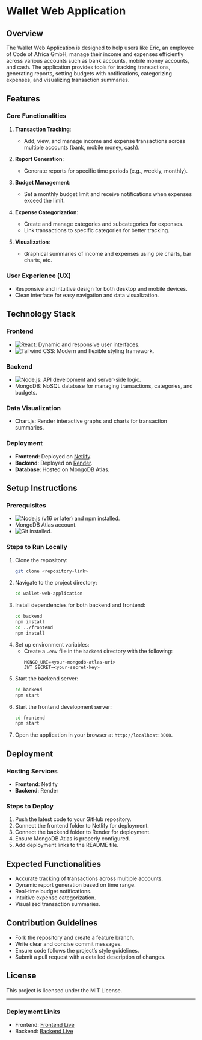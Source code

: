 # Wallet Web Application

## Overview
The Wallet Web Application is designed to help users like Eric, an employee of Code of Africa GmbH, manage their income and expenses efficiently across various accounts such as bank accounts, mobile money accounts, and cash. The application provides tools for tracking transactions, generating reports, setting budgets with notifications, categorizing expenses, and visualizing transaction summaries.

## Features

### Core Functionalities
1. **Transaction Tracking**:
   - Add, view, and manage income and expense transactions across multiple accounts (bank, mobile money, cash).

2. **Report Generation**:
   - Generate reports for specific time periods (e.g., weekly, monthly).

3. **Budget Management**:
   - Set a monthly budget limit and receive notifications when expenses exceed the limit.

4. **Expense Categorization**:
   - Create and manage categories and subcategories for expenses.
   - Link transactions to specific categories for better tracking.

5. **Visualization**:
   - Graphical summaries of income and expenses using pie charts, bar charts, etc.

### User Experience (UX)
- Responsive and intuitive design for both desktop and mobile devices.
- Clean interface for easy navigation and data visualization.

## Technology Stack

### Frontend
- ![React](https://img.shields.io/badge/React-20232A?style=for-the-badge&logo=react&logoColor=61DAFB): Dynamic and responsive user interfaces.
- ![Tailwind CSS](https://img.shields.io/badge/Tailwind_CSS-38B2AC?style=for-the-badge&logo=tailwind-css&logoColor=white): Modern and flexible styling framework.

### Backend
- ![Node.js](https://img.shields.io/badge/Node.js-339933?style=for-the-badge&logo=node.js&logoColor=white): API development and server-side logic.
- MongoDB: NoSQL database for managing transactions, categories, and budgets.

### Data Visualization
- Chart.js: Render interactive graphs and charts for transaction summaries.

### Deployment
- **Frontend**: Deployed on [Netlify](https://www.netlify.com).
- **Backend**: Deployed on [Render](https://render.com).
- **Database**: Hosted on MongoDB Atlas.

## Setup Instructions

### Prerequisites
- ![Node.js](https://img.shields.io/badge/Node.js-339933?style=for-the-badge&logo=node.js&logoColor=white) (v16 or later) and npm installed.
- MongoDB Atlas account.
- ![Git](https://img.shields.io/badge/Git-F05032?style=for-the-badge&logo=git&logoColor=white) installed.

### Steps to Run Locally
1. Clone the repository:
   ```bash
   git clone <repository-link>
   ```
2. Navigate to the project directory:
   ```bash
   cd wallet-web-application
   ```
3. Install dependencies for both backend and frontend:
   ```bash
   cd backend
   npm install
   cd ../frontend
   npm install
   ```
4. Set up environment variables:
   - Create a `.env` file in the `backend` directory with the following:
     ```env
     MONGO_URI=<your-mongodb-atlas-uri>
     JWT_SECRET=<your-secret-key>
     ```
5. Start the backend server:
   ```bash
   cd backend
   npm start
   ```
6. Start the frontend development server:
   ```bash
   cd frontend
   npm start
   ```
7. Open the application in your browser at `http://localhost:3000`.

## Deployment

### Hosting Services
- **Frontend**: Netlify
- **Backend**: Render

### Steps to Deploy
1. Push the latest code to your GitHub repository.
2. Connect the frontend folder to Netlify for deployment.
3. Connect the backend folder to Render for deployment.
4. Ensure MongoDB Atlas is properly configured.
5. Add deployment links to the README file.

## Expected Functionalities
- Accurate tracking of transactions across multiple accounts.
- Dynamic report generation based on time range.
- Real-time budget notifications.
- Intuitive expense categorization.
- Visualized transaction summaries.

## Contribution Guidelines
- Fork the repository and create a feature branch.
- Write clear and concise commit messages.
- Ensure code follows the project’s style guidelines.
- Submit a pull request with a detailed description of changes.

## License
This project is licensed under the MIT License.

---

### Deployment Links
- Frontend: [Frontend Live](#)
- Backend: [Backend Live](https://walletbacked.onrender.com)

